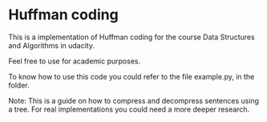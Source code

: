# Huffman coding

This is a implementation of Huffman coding for the course Data Structures and Algorithms in udacity.

Feel free to use for academic purposes.

To know how to use this code you could refer to the file example.py, in the folder.

Note: This is a guide on how to compress and decompress sentences using a tree. For real implementations you could need
a more deeper research.